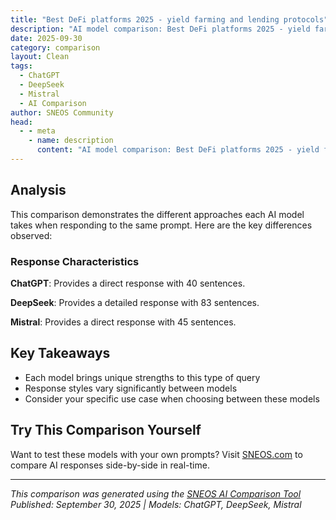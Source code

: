 ```yaml
---
title: "Best DeFi platforms 2025 - yield farming and lending protocols"
description: "AI model comparison: Best DeFi platforms 2025 - yield farming and lending protocols..."
date: 2025-09-30
category: comparison
layout: Clean
tags:
  - ChatGPT
  - DeepSeek
  - Mistral
  - AI Comparison
author: SNEOS Community
head:
  - - meta
    - name: description
      content: "AI model comparison: Best DeFi platforms 2025 - yield farming and lending protocols..."
---
```


<ChatComparison
  title="Best DeFi platforms 2025 - yield farming and lending protocols"
  prompt="Best DeFi platforms 2025 - yield farming and lending protocols"
  :responses='{
    "ChatGPT": "Certainly! Here are some of the best DeFi platforms for 2025 focusing on yield farming and lending protocols, based on current trends and innovations in the space:\n\n### Top Yield Farming Platforms in 2025\n1. **Curve Finance**\n   - Specializes in stablecoin and low-slippage swaps.\n   - Provides attractive yield farming opportunities with low impermanent loss.\n   - Strong liquidity and integration with many DeFi protocols.\n\n2. **Uniswap v4**\n   - Leading decentralized exchange enabling yield farming through liquidity provision.\n   - V4 introduces more capital efficiency and flexible fee structures improving yield opportunities.\n\n3. **Balancer**\n   - Automated portfolio manager and liquidity provider.\n   - Offers multi-asset pools for diversified farming strategies.\n   - Innovative smart order routing improves returns.\n\n4. **Aavegotchi (for NFT and DeFi fusion)**\n   - Combines DeFi yield farming with NFT incentives, growing trend in 2025.\n   - Gamified yield farming attracting new user engagement.\n\n5. **Yearn Finance**\n   - Specialized vaults that optimize yield farming by automatically shifting funds to the best protocols.\n   - User-friendly and highly secure.\n\n### Top Lending Protocols in 2025\n1. **Aave v5**\n   - Leading open-source and non-custodial lending protocol.\n   - Supports a wide variety of assets with variable and stable interest rates.\n   - Enhanced security and gas optimization in v5.\n\n2. **Compound Finance**\n   - One of the pioneering DeFi lending platforms.\n   - Continuous upgrades improving capital efficiency and interest rate models.\n\n3. **MakerDAO**\n   - The backbone of decentralized stablecoins (DAI).\n   - Lending backed by collateral with stablecoin minting.\n   - Continuing to innovate through multi-collateral support.\n\n4. **Celsius Network (DeFi version)**\n   - Transitioning towards decentralized lending to provide competitive yields.\n   - User-friendly interface and custodial options integrated with DeFi.\n\n5. **TrueFi**\n   - Focuses on unsecured lending through on-chain credit scores.\n   - Growing in 2025 for institutional-level lending and borrowing.\n\n---\n\n### Key Considerations for 2025 DeFi Users:\n- **Security:** Opt for protocols with proven audits and bug bounties.\n- **Interoperability:** Cross-chain support enhances yield farming and lending opportunities.\n- **Gas Fees:** Layer 2 integrations and zero-knowledge rollups reduce transaction costs.\n- **Regulatory Compliance:** Platforms increasingly focus on compliance without sacrificing decentralization.\n\n---\n\nIf you want, I can provide detailed guides on how to start yield farming or lending on any of these platforms!",
    "DeepSeek": "Of course. Here is a comprehensive overview of the best DeFi platforms projected for 2025, focusing on yield farming and lending protocols.\n\n**Important Disclaimer:** This is a forward-looking analysis based on current trends, technological developments, and the overall trajectory of the crypto space. The DeFi landscape is extremely volatile and can change rapidly. **This is not financial advice. Always do your own research (DYOR) before investing in any protocol.**\n\n### Key Trends Shaping DeFi in 2025\n\nTo understand why these platforms are positioned for success, it\u0027s crucial to recognize the dominant trends:\n\n1.  **The Rise of Layer 2s and Appchains:** Ethereum will remain the security backbone, but activity will overwhelmingly happen on Layer 2s like Arbitrum, Optimism, and zkSync Era, and application-specific blockchains (appchains) using tech like Polygon CDK and Cosmos SDK.\n2.  **Real-World Assets (RWA):** Tokenizing traditional finance (bonds, credit, real estate) will become a major source of sustainable, \u0022real\u0022 yield.\n3.  **DeFi Composability \u0026 Modularity:** Protocols will function less as standalone apps and more as \u0022money legos\u0022 that seamlessly integrate with each other.\n4.  **Improved User Experience (UX):** The winning platforms will have abstracted away blockchain complexity, offering a Web2-like experience with smart accounts (ERC-4337) and intuitive interfaces.\n5.  **Cross-Chain Interoperability:** The ability to move assets and liquidity effortlessly across different chains will be table stakes.\n\n---\n\n### Best DeFi Platforms for 2025: Yield Farming \u0026 Lending\n\nHere\u2019s a breakdown of protocols categorized by their primary strength, with a focus on their 2025 potential.\n\n#### Category 1: Established Lending Giants Evolving into Money Markets\n\nThese protocols are the bedrock of DeFi, and their evolution will make them central hubs in 2025.\n\n**1. Aave (and its GHO Stablecoin)**\n*   **What it is:** The leading decentralized money market protocol.\n*   **2025 Outlook:** Aave V3 has set the stage for a multi-chain future with features like \u0022Portals\u0022 for cross-chain liquidity. The key to its 2025 dominance will be the growth of its native, over-collateralized stablecoin, **GHO**. Aave\u0027s strategy is to become the core liquidity layer for the entire DeFi ecosystem, with GHO as its native currency.\n*   **Why it\u0027s a Top Contender:**\n    *   **Brand Recognition \u0026 Security:** The most audited and trusted name in DeFi lending.\n    *   **Multi-Chain Dominance:** Deployed on Ethereum, Polygon, Avalanche, and all major L2s.\n    *   **GHO Ecosystem:** Earning yield by minting GHO and using it across other DeFi protocols will be a major yield farming strategy.\n\n**2. Compound Finance (and its Superstate Vision)**\n*   **What it is:** The original DeFi lending pioneer, now governed by a more corporate-like structure.\n*   **2025 Outlook:** Compound is pivoting towards bridging TradFi and DeFi. Its proposal for **\u0022Superstate,\u0022** a fund that holds US government bonds and represents them as an ERC-20 token on-chain, is a direct play on the RWA trend. Compound V4 is expected to be highly optimized for institutional use.\n*   **Why it\u0027s a Top Contender:**\n    *   **Institutional Focus:** Its new structure is designed to appeal to regulated entities.\n    *   **RWA Pioneer:** First-mover advantage in bringing high-quality, off-chain yield on-chain.\n    *   **Technical Innovation:** Continues to iterate on its core lending model with improved risk management.\n\n#### Category 2: Next-Generation Yield Hubs \u0026 Automated Strategies\n\nThese platforms simplify yield farming by automating complex strategies.\n\n**1. Yearn Finance**\n*   **What it is:** The original yield aggregator or \u0022DeFi robo-advisor.\u0022 It automatically moves user funds between lending protocols and liquidity pools to find the best risk-adjusted yield.\n*   **2025 Outlook:** Yearn\u0027s success is tied to its ability to innovate on vault strategies. In 2025, expect vaults that are natively cross-chain, incorporate RWAs, and use advanced hedging strategies to protect against impermanent loss. Its v3 update makes it easier for top strategists to deploy capital.\n*   **Why it\u0027s a Top Contender:**\n    *   **Set-and-Forget Simplicity:** The best UX for passive yield seekers.\n    *   **Strategy Innovation:** Consistently at the forefront of developing new yield-farming tactics.\n    *   **Strong Community of Developers:** Attracts the best talent in DeFi strategy.\n\n**2. Balancer \u0026 Beethoven X (on Fantom)**\n*   **What it is:** Balancer is a DEX and automated portfolio manager. Beethoven X is a fork of Balancer on Fantom that has become an innovation hub.\n*   **2025 Outlook:** Balancer\u0027s \u0022Boosted Pools\u0022 technology, which uses idle LP tokens to earn lending yield on Aave, is a game-changer for capital efficiency. This model will become the standard for stablecoin and correlated asset pools. Beethoven X is pioneering \u0022meta-stable\u0022 pools for LSDs (Liquid Staking Derivatives) like stETH and rETH.\n*   **Why it\u0027s a Top Contender:**\n    *   **Capital Efficiency:** Boosted Pools offer significantly higher APY for the same assets.\n    *   **Customizable Pools:** Ideal for DAO treasuries and sophisticated investors to create bespoke index funds.\n    *   **Hub for LSDfi:** A central player in the ecosystem built around liquid staking tokens.\n\n#### Category 3: Rising Stars \u0026 Niche Innovators\n\nThese platforms are pushing the boundaries of what\u0027s possible in DeFi.\n\n**1. Pendle Finance**\n*   **What it is:** A protocol that allows you to tokenize and trade future yield. You can sell your future yield for upfront cash or buy discounted future yield for leveraged exposure.\n*   **2025 Outlook:** Pendle is perfectly positioned for a multi-chain world filled with liquid staking tokens and RWAs. As more assets generate yield (e.g., stETH yield, RWA interest), the need to hedge, speculate, or optimize that yield will grow exponentially.\n*   **Why it\u0027s a Top Contender:**\n    *   **Unique Value Proposition:** No other protocol does yield tokenization as well.\n    *   **Perfect for LSDfi and RWA:** The go-to platform for sophisticated yield management.\n    *   **Growing Integration:** Being integrated into other major protocols like Aura and Yearn.\n\n**2. Radiant Capital**\n*   **What it is:** An omnichain money market built on LayerZero. It allows you to deposit collateral on one chain and borrow assets on any other supported chain.\n*   **2025 Outlook:** If cross-chain interoperability is the future, Radiant is a prime candidate to challenge Aave. Its goal is to be the single, unified liquidity layer for all major chains. Its dLP (Dynamic Liquidity Provider) model also rewards long-term stakers with a share of protocol revenue.\n*   **Why it\u0027s a Top Contender:**\n    *   **True Omnichain Lending/Borrowing:** Solves a major pain point in a multi-chain ecosystem.\n    *   **Strong Tokenomics:** dLP model incentivizes protocol-aligned behavior and creates a sustainable flywheel.\n    *   **Aggressive Expansion:** Rapidly deploying on new chains and integrating new assets.\n\n#### Category 4: The Infrastructure Pillars (Liquid Staking)\n\nWhile not \u0022platforms\u0022 in the same way, these are critical for yield generation.\n\n**1. Lido (LST) \u0026 EigenLayer (Restaking)**\n*   **What it is:** Lido is the dominant liquid staking protocol. EigenLayer is a protocol for \u0022restaking\u0022 your stETH to secure other networks and services, earning additional yield.\n*   **2025 Outlook:** stETH will be the cornerstone collateral asset across DeFi. The entire **LSDfi** ecosystem (DeFi built on Liquid Staking Derivatives) will be massive. EigenLayer will create a new yield primitive called \u0022restaking,\u0022 which could become a fundamental part of every DeFi user\u0027s yield strategy.\n*   **Why it\u0027s a Top Contender:**\n    *   **Market Dominance:** Lido has a huge lead in the liquid staking race.\n    *   **New Yield Frontier:** EigenLayer opens up entirely new sources of yield from securing other protocols.\n    *   **Composability:** stETH is the ultimate \u0022Lego brick\u0022 for DeFi.\n\n### Summary Table for 2025\n\n| Platform | Primary Category | Key Innovation for 2025 | Best For |\n| :--- | :--- | :--- | :--- |\n| **Aave** | Lending | Omnichain liquidity \u0026 GHO stablecoin ecosystem | The safest, most diversified lending/borrowing |\n| **Compound** | Lending | Real-World Assets (RWA) \u0026 institutional entry | Exposure to TradFi yield on-chain |\n| **Yearn Finance** | Yield Aggregator | Cross-chain \u0026 RWA-integrated vaults | Passive, automated yield optimization |\n| **Balancer/Beethoven X**| DEX \u0026 Yield | Capital-efficient \u0022Boosted Pools\u0022 | High-efficiency liquidity providing |\n| **Pendle Finance** | Yield Trading | Tokenizing LSD \u0026 RWA yield | Sophisticated yield hedging and speculation |\n| **Radiant Capital** | Omnichain Lending | Unified liquidity across all chains | Cross-chain borrowing and lending |\n| **Lido",
    "Mistral": "Predicting the best DeFi platforms for 2025 involves some speculation, as the landscape of decentralized finance is rapidly evolving. However, based on current trends and the performance of leading platforms, here are some that are likely to remain prominent or emerge as key players in yield farming and lending protocols:\n\n### Yield Farming Platforms\n\n1. **Uniswap**\n   - **Overview**: Uniswap is a leading decentralized exchange (DEX) that has become a cornerstone of the DeFi ecosystem. It allows users to swap tokens and provides liquidity pools for yield farming.\n   - **Why It Might Remain Prominent**: Continuous innovation, strong community support, and integration with other DeFi protocols.\n\n2. **Curve Finance**\n   - **Overview**: Curve is a DEX specifically designed for stablecoins and other assets with similar prices. It offers efficient trading and high yields for liquidity providers.\n   - **Why It Might Remain Prominent**: High efficiency in stablecoin trading, strong liquidity, and robust yield farming opportunities.\n\n3. **SushiSwap**\n   - **Overview**: SushiSwap is another popular DEX that offers yield farming opportunities. It started as a fork of Uniswap but has since evolved with unique features.\n   - **Why It Might Remain Prominent**: Innovative features like Kashi lending and MISO token launchpad, along with a strong community.\n\n4. **PancakeSwap**\n   - **Overview**: PancakeSwap is a DEX on the Binance Smart Chain (BSC) that offers yield farming, staking, and lottery features.\n   - **Why It Might Remain Prominent**: Lower fees compared to Ethereum-based platforms, user-friendly interface, and a wide range of features.\n\n### Lending Protocols\n\n1. **Aave**\n   - **Overview**: Aave is a leading lending and borrowing protocol that allows users to earn interest on deposits and borrow assets.\n   - **Why It Might Remain Prominent**: Innovative features like flash loans, a strong security track record, and a wide range of supported assets.\n\n2. **Compound**\n   - **Overview**: Compound is a decentralized lending protocol that allows users to supply assets to liquidity pools and earn interest.\n   - **Why It Might Remain Prominent**: Established reputation, robust security, and integration with other DeFi protocols.\n\n3. **MakerDAO**\n   - **Overview**: MakerDAO is the protocol behind the DAI stablecoin, offering lending and borrowing services through its collateralized debt positions (CDPs).\n   - **Why It Might Remain Prominent**: Strong governance model, wide adoption of DAI, and continuous innovation.\n\n4. **Venus**\n   - **Overview**: Venus is a lending and borrowing protocol on the Binance Smart Chain, similar to Compound but with lower fees.\n   - **Why It Might Remain Prominent**: Lower transaction costs, growing user base, and integration with other BSC-based DeFi protocols.\n\n### Emerging Platforms\n\n1. **dYdX**\n   - **Overview**: dYdX is a decentralized exchange for spot, margin, and perpetual trading, with a focus on advanced trading features.\n   - **Why It Might Emerge**: Growing demand for advanced trading features in DeFi, strong user base, and continuous innovation.\n\n2. **Yearn.finance**\n   - **Overview**: Yearn.finance is a yield aggregator that optimizes yield farming strategies across multiple DeFi platforms.\n   - **Why It Might Emerge**: Automated yield optimization, strong community support, and integration with various DeFi protocols.\n\n3. **Balancer**\n   - **Overview**: Balancer is a DEX that allows for customizable liquidity pools and automated portfolio management.\n   - **Why It Might Emerge**: Flexibility in liquidity pools, innovative features, and strong community support.\n\n### Factors to Consider\n\n- **Security**: Platforms with a strong security track record and regular audits are more likely to remain trusted.\n- **Innovation**: Continuous development and integration of new features will be crucial.\n- **Community Support**: Strong community engagement and governance models will drive adoption.\n- **Regulatory Environment**: Compliance with evolving regulatory frameworks will be essential.\n\nWhile these platforms are currently leading the DeFi space, the landscape is dynamic, and new players could emerge with innovative solutions. Keeping an eye on technological advancements, regulatory changes, and community trends will be key to identifying the best DeFi platforms in 2025."
  }'
  published-date="22:46"
/>

## Analysis

This comparison demonstrates the different approaches each AI model takes when responding to the same prompt. Here are the key differences observed:

### Response Characteristics

**ChatGPT**: Provides a direct response with 40 sentences. 

**DeepSeek**: Provides a detailed response with 83 sentences. 

**Mistral**: Provides a direct response with 45 sentences. 

## Key Takeaways

- Each model brings unique strengths to this type of query
- Response styles vary significantly between models
- Consider your specific use case when choosing between these models

## Try This Comparison Yourself

Want to test these models with your own prompts? Visit [SNEOS.com](https://sneos.com) to compare AI responses side-by-side in real-time.

---

*This comparison was generated using the [SNEOS AI Comparison Tool](https://sneos.com)*
*Published: September 30, 2025 | Models: ChatGPT, DeepSeek, Mistral*

